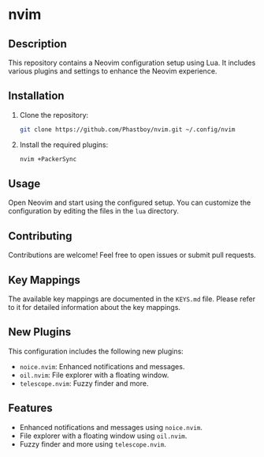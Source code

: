 # nvim

## Description
This repository contains a Neovim configuration setup using Lua. It includes various plugins and settings to enhance the Neovim experience.

## Installation
1. Clone the repository:
   ```sh
   git clone https://github.com/Phastboy/nvim.git ~/.config/nvim
   ```
2. Install the required plugins:
   ```sh
   nvim +PackerSync
   ```

## Usage
Open Neovim and start using the configured setup. You can customize the configuration by editing the files in the `lua` directory.

## Contributing
Contributions are welcome! Feel free to open issues or submit pull requests.

## Key Mappings
The available key mappings are documented in the `KEYS.md` file. Please refer to it for detailed information about the key mappings.

## New Plugins
This configuration includes the following new plugins:
- `noice.nvim`: Enhanced notifications and messages.
- `oil.nvim`: File explorer with a floating window.
- `telescope.nvim`: Fuzzy finder and more.

## Features
- Enhanced notifications and messages using `noice.nvim`.
- File explorer with a floating window using `oil.nvim`.
- Fuzzy finder and more using `telescope.nvim`.
